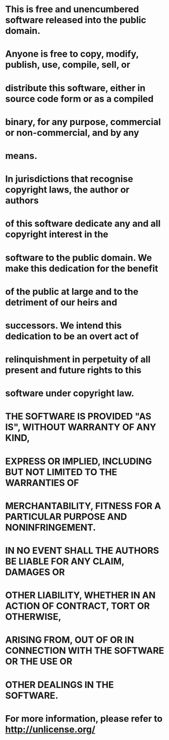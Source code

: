 # This is free and unencumbered software released into the public domain.
# 
# Anyone is free to copy, modify, publish, use, compile, sell, or
# distribute this software, either in source code form or as a compiled
# binary, for any purpose, commercial or non-commercial, and by any
# means.
# 
# In jurisdictions that recognise copyright laws, the author or authors
# of this software dedicate any and all copyright interest in the
# software to the public domain. We make this dedication for the benefit
# of the public at large and to the detriment of our heirs and
# successors. We intend this dedication to be an overt act of
# relinquishment in perpetuity of all present and future rights to this
# software under copyright law.
# 
# THE SOFTWARE IS PROVIDED "AS IS", WITHOUT WARRANTY OF ANY KIND,
# EXPRESS OR IMPLIED, INCLUDING BUT NOT LIMITED TO THE WARRANTIES OF
# MERCHANTABILITY, FITNESS FOR A PARTICULAR PURPOSE AND NONINFRINGEMENT.
# IN NO EVENT SHALL THE AUTHORS BE LIABLE FOR ANY CLAIM, DAMAGES OR
# OTHER LIABILITY, WHETHER IN AN ACTION OF CONTRACT, TORT OR OTHERWISE,
# ARISING FROM, OUT OF OR IN CONNECTION WITH THE SOFTWARE OR THE USE OR
# OTHER DEALINGS IN THE SOFTWARE.
# 
# For more information, please refer to <http://unlicense.org/>
